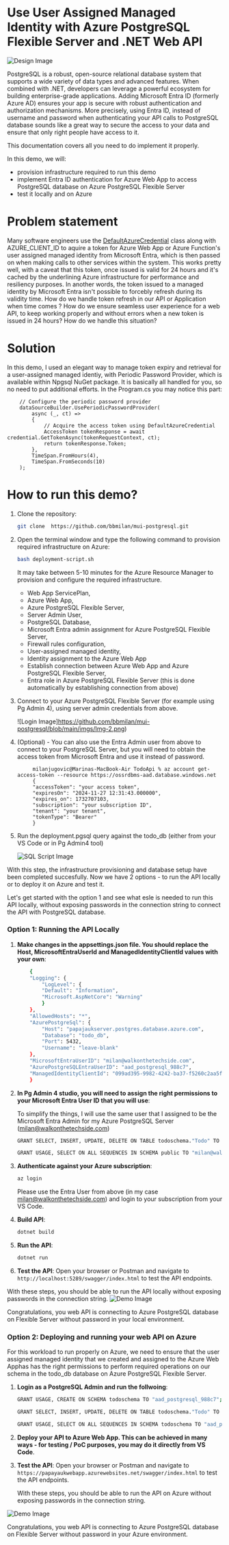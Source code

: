 
# Use User Assigned Managed Identity with Azure PostgreSQL Flexible Server and .NET Web API
<p align="left">
    <img src="https://github.com/bbmilan/mui-postgresql/blob/main/imgs/img-9.png" alt="Design Image">
</p>


PostgreSQL is a robust, open-source relational database system that supports a wide variety of data types and advanced features. When combined with .NET, developers can leverage a powerful ecosystem for building enterprise-grade applications. Adding Microsoft Entra ID (formerly Azure AD) ensures your app is secure with robust authentication and authorization mechanisms. More precisely, using Entra ID, instead of username and password when authenticating your API calls to PostgreSQL database sounds like a great way to secure the access to your data and ensure that only right people have access to it.

This documentation covers all you need to do implement it properly.

In this demo, we will:

- provision infrastructure required to run this demo
- implement Entra ID authentication for Azure Web App to access PostgreSQL database on Azure PostgreSQL Flexible Server
- test it locally and on Azure


# Problem statement
Many software engineers use the [DefaultAzureCredential](https://learn.microsoft.com/en-us/dotnet/api/azure.identity.defaultazurecredential?view=azure-dotnet) class along with AZURE_CLIENT_ID to aquire a token for Azure Web App or Azure Function's user assigned managed identity from Microsoft Entra, which is then passed on when making calls to other services within the system. This works pretty well, with a caveat that this token, once issued is valid for 24 hours and it's cached by the underlining Azure infrastructure for performance and resiliency purposes. In another words, the token issued to a managed identity by Microsoft Entra isn't possible to forcebly refresh during its validity time. How do we handle token refresh in our API or Application when time comes ? How do we ensure seamless user experience for a web API, to keep working properly and without errors when a new token is issued in 24 hours? How do we handle this situation?

# Solution
In this demo, I used an elegant way to manage token expiry and retrieval for a user-assigned managed identiy, with Periodic Password Provider, which is available within Npgsql NuGet package. It is basically all handled for you, so no need to put additional efforts. In the Program.cs you may notice this part:


        // Configure the periodic password provider
        dataSourceBuilder.UsePeriodicPasswordProvider(
            async (_, ct) =>
            {
                // Acquire the access token using DefaultAzureCredential
                AccessToken tokenResponse = await credential.GetTokenAsync(tokenRequestContext, ct);
                return tokenResponse.Token;
            },
            TimeSpan.FromHours(4),
            TimeSpan.FromSeconds(10)
        );
    


# How to run this demo?

1. Clone the repository:
    ```sh
    git clone  https://github.com/bbmilan/mui-postgresql.git
    ```

2. Open the terminal window and type the following command to provision required infrastructure on Azure:

    ```sh
    bash deployment-script.sh
    ```
    
    It may take between 5-10 minutes for the Azure Resource Manager to provision and configure the required infrastructure. 
    
    - Web App ServicePlan,
    - Azure Web App, 
    - Azure PostgreSQL Flexible Server, 
    - Server Admin User, 
    - PostgreSQL Database,
    - Microsoft Entra admin assignment for Azure PostgreSQL Flexible Server, 
    - Firewall rules configuration,
    - User-assigned managed identity, 
    - Identity assignment to the Azure Web App 
    - Establish connection between Azure Web App and Azure PostgreSQL Flexible Server, 
    - Entra role in Azure PostgreSQL Flexible Server (this is done automatically by establishing connection from above)


3. Connect to your Azure PostgreSQL Flexible Server (for example using Pg Admin 4), using server admin credentials from above.

    ![Login Image]https://github.com/bbmilan/mui-postgresql/blob/main/imgs/Img-2.png)

    
4. (Optional) - You can also use the Entra Admin user from above to connect to your PostgreSQL Server, but you will need to obtain the access token from Microsoft Entra and use it instead of password.


            milanjugovic@Marinas-MacBook-Air TodoApi % az account get-access-token --resource https://ossrdbms-aad.database.windows.net
            {
            "accessToken": "your access token",
            "expiresOn": "2024-11-27 12:31:43.000000",
            "expires_on": 1732707103,
            "subscription": "your subscription ID",
            "tenant": "your tenant",
            "tokenType": "Bearer"
            }
    

5. Run the deployment.pgsql query against the todo_db (either from your VS Code or in Pg Admin4 tool)

    ![SQL Script Image](https://github.com/bbmilan/mui-postgresql/blob/main/imgs/Img-3.png)




With this step, the infrastructure provisioning and database setup have been completed succesfully. 
Now we have 2 options - to run the API locally or to deploy it on Azure and test it. 

Let's get started with the option 1 and see what esle is needed to run this API locally, without exposing passwords in the connection string to connect the API with PostgreSQL database.


### Option 1: Running the API Locally

1. **Make changes in the appsettings.json file. You should replace the Host, MicrosoftEntraUserId and ManagedIdentityClientId values with your own**:

    ```sh
        {
        "Logging": {
            "LogLevel": {
            "Default": "Information",
            "Microsoft.AspNetCore": "Warning"
            }
        },
        "AllowedHosts": "*",
        "AzurePostgreSql": {
            "Host": "papajaukserver.postgres.database.azure.com",
            "Database": "todo_db",
            "Port": 5432,
            "Username": "leave-blank"
        },
        "MicrosoftEntraUserID": "milan@walkonthetechside.com",
        "AzurePostgreSQLEntraUserID": "aad_postgresql_988c7",
        "ManagedIdentityClientId": "099ad395-9982-4242-ba37-f5260c2aa5fe"
        }
    ```



2. **In Pg Admin 4 studio, you will need to assign the right permissions to your Microsoft Entra User ID that you will use**:

    To simplify the things, I will use the same user that I assigned to be the Microsoft Entra Admin for my Azure PostgreSQL Server (milan@walkonthetechside.com)

    ```sh
    GRANT SELECT, INSERT, UPDATE, DELETE ON TABLE todoschema."Todo" TO "milan@walkonthetechside.com";
    
    GRANT USAGE, SELECT ON ALL SEQUENCES IN SCHEMA public TO "milan@walkonthetechside.com";
    ```
3. **Authenticate against your Azure subscription**:
    ```sh
    az login
    ```
    Please use the Entra User from above (in my case milan@walkonthetechside.com) and login to your subscription from your VS Code.

4. **Build API**:
    ```sh
    dotnet build
    ```

5. **Run the API**:
    ```sh
    dotnet run
    ```

6. **Test the API**:
    Open your browser or Postman and navigate to `http://localhost:5289/swagger/index.html` to test the API endpoints.

With these steps, you should be able to run the API locally without exposing passwords in the connection string.
![Demo Image](https://github.com/bbmilan/mui-postgresql/blob/main/imgs/Img-7.png)


Congratulations, you web API is connecting to Azure PostgreSQL database on Flexible Server without password in your local environment.

### Option 2: Deploying and running your web API on Azure

For this workload to run properly on Azure, we need to ensure that the user assigned managed identity that we created and assigned to the Azure Web Apphas has the right permissions to perform required operations on our schema in the todo_db database on Azure PostgreSQL Flexible Server.

1. **Login as a PostgreSQL Admin and run the follwoing**:
    ```sh
    GRANT USAGE, CREATE ON SCHEMA todoschema TO "aad_postgresql_988c7";

    GRANT SELECT, INSERT, UPDATE, DELETE ON TABLE todoschema."Todo" TO "aad_postgresql_988c7";
    
    GRANT USAGE, SELECT ON ALL SEQUENCES IN SCHEMA todoschema TO "aad_postgresql_988c7";
    ```

2. **Deploy your API to Azure Web App. This can be achieved in many ways - for testing / PoC purposes, you may do it directly from VS Code**.

3. **Test the API**:
    Open your browser or Postman and navigate to `https://papayaukwebapp.azurewebsites.net/swagger/index.html` to test the API endpoints.

    With these steps, you should be able to run the API on Azure without exposing passwords in the connection string.

![Demo Image](https://github.com/bbmilan/mui-postgresql/blob/main/imgs/Img-8.png)



    
Congratulations, you web API is connecting to Azure PostgreSQL database on Flexible Server without password in your Azure environment.

